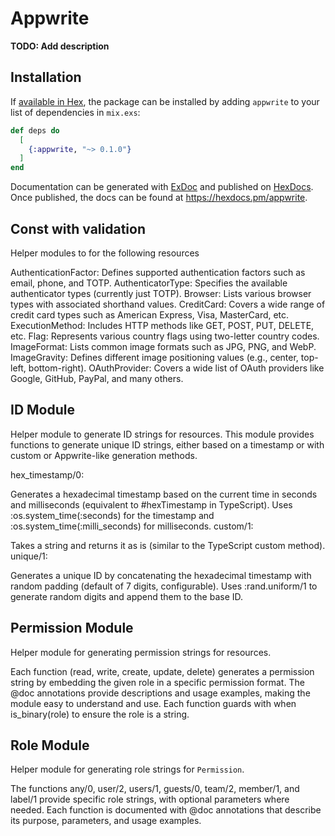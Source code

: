 # Appwrite

**TODO: Add description**

## Installation

If [available in Hex](https://hex.pm/docs/publish), the package can be installed
by adding `appwrite` to your list of dependencies in `mix.exs`:

```elixir
def deps do
  [
    {:appwrite, "~> 0.1.0"}
  ]
end
```

Documentation can be generated with [ExDoc](https://github.com/elixir-lang/ex_doc)
and published on [HexDocs](https://hexdocs.pm). Once published, the docs can
be found at <https://hexdocs.pm/appwrite>.

## Const with validation

Helper modules to for the following resources

AuthenticationFactor: Defines supported authentication factors such as email, phone, and TOTP.
AuthenticatorType: Specifies the available authenticator types (currently just TOTP).
Browser: Lists various browser types with associated shorthand values.
CreditCard: Covers a wide range of credit card types such as American Express, Visa, MasterCard, etc.
ExecutionMethod: Includes HTTP methods like GET, POST, PUT, DELETE, etc.
Flag: Represents various country flags using two-letter country codes.
ImageFormat: Lists common image formats such as JPG, PNG, and WebP.
ImageGravity: Defines different image positioning values (e.g., center, top-left, bottom-right).
OAuthProvider: Covers a wide list of OAuth providers like Google, GitHub, PayPal, and many others.

## ID Module

Helper module to generate ID strings for resources. This module provides functions
to generate unique ID strings, either based on a timestamp or with custom or Appwrite-like generation methods.

hex_timestamp/0:

Generates a hexadecimal timestamp based on the current time in seconds and milliseconds (equivalent to #hexTimestamp in TypeScript).
Uses :os.system_time(:seconds) for the timestamp and :os.system_time(:milli_seconds) for milliseconds.
custom/1:

Takes a string and returns it as is (similar to the TypeScript custom method).
unique/1:

Generates a unique ID by concatenating the hexadecimal timestamp with random padding (default of 7 digits, configurable).
Uses :rand.uniform/1 to generate random digits and append them to the base ID.

## Permission Module

Helper module for generating permission strings for resources.

Each function (read, write, create, update, delete) generates a permission string by embedding the given role in a specific permission format.
The @doc annotations provide descriptions and usage examples, making the module easy to understand and use.
Each function guards with when is_binary(role) to ensure the role is a string.

## Role Module

Helper module for generating role strings for `Permission`.

The functions any/0, user/2, users/1, guests/0, team/2, member/1, and label/1 provide specific role strings, with optional parameters where needed.
Each function is documented with @doc annotations that describe its purpose, parameters, and usage examples.
